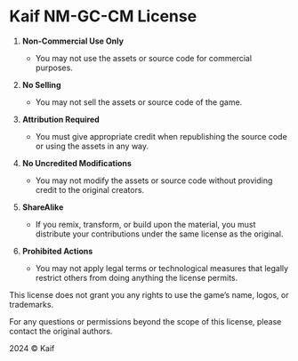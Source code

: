 Kaif NM-GC-CM License
=================

1. **Non-Commercial Use Only**
   - You may not use the assets or source code for commercial purposes.

2. **No Selling**
   - You may not sell the assets or source code of the game.

3. **Attribution Required**
   - You must give appropriate credit when republishing the source code or using the assets in any way.

4. **No Uncredited Modifications**
   - You may not modify the assets or source code without providing credit to the original creators.

5. **ShareAlike**
   - If you remix, transform, or build upon the material, you must distribute your contributions under the same license as the original.

6. **Prohibited Actions**
   - You may not apply legal terms or technological measures that legally restrict others from doing anything the license permits.

This license does not grant you any rights to use the game’s name, logos, or trademarks.

For any questions or permissions beyond the scope of this license, please contact the original authors.

2024 © Kaif
